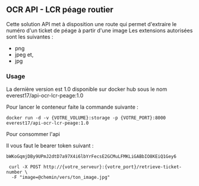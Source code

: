 ## OCR API - LCR péage routier

Cette solution API met à disposition une route qui permet d'extraire le numéro d'un ticket de péage à partir d'une image
Les extensions autorisées sont les suivantes : 
- png
- jpeg et,
- jpg

### Usage

La dernière version est 1.0 disponible sur docker hub sous le nom 
everest17/api-ocr-lcr-peage:1.0

Pour lancer le conteneur faite la commande suivante : 

```commandline 
docker run -d -v {VOTRE_VOLUME}:storage -p {VOTRE_PORT}:8000 everest17/api-ocr-lcr-peage:1.0
```

Pour consommer l'api

Il vous faut le bearer token suivant : 
``` 
bWKoGqmjDBy9UPmJ2dtD7a97X4i6lbYrFecsE2GCMuLFMKLiGABbIO8KEiQ1Gey6
```

```commandline
 curl -X POST http://{votre_serveur}:{votre_port}/retrieve-ticket-number \
  -F "image=@chemin/vers/ton_image.jpg"
 ```